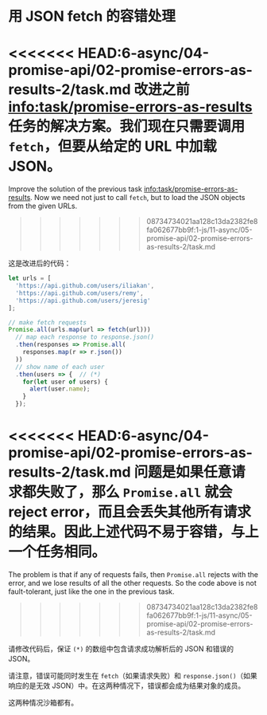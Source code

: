 # 用 JSON fetch 的容错处理

<<<<<<< HEAD:6-async/04-promise-api/02-promise-errors-as-results-2/task.md
改进之前 <info:task/promise-errors-as-results> 任务的解决方案。我们现在只需要调用 `fetch`，但要从给定的 URL 中加载 JSON。
=======
Improve the solution of the previous task <info:task/promise-errors-as-results>. Now we need not just to call `fetch`, but to load the JSON objects from the given URLs.
>>>>>>> 08734734021aa128c13da2382fe8fa062677bb9f:1-js/11-async/05-promise-api/02-promise-errors-as-results-2/task.md

这是改进后的代码：

```js run
let urls = [
  'https://api.github.com/users/iliakan',
  'https://api.github.com/users/remy',
  'https://api.github.com/users/jeresig'
];

// make fetch requests
Promise.all(urls.map(url => fetch(url)))
  // map each response to response.json()
  .then(responses => Promise.all(
    responses.map(r => r.json())
  ))
  // show name of each user
  .then(users => {  // (*)
    for(let user of users) {
      alert(user.name);
    }
  });
```

<<<<<<< HEAD:6-async/04-promise-api/02-promise-errors-as-results-2/task.md
问题是如果任意请求都失败了，那么 `Promise.all` 就会 reject error，而且会丢失其他所有请求的结果。因此上述代码不易于容错，与上一个任务相同。
=======
The problem is that if any of requests fails, then `Promise.all` rejects with the error, and we lose results of all the other requests. So the code above is not fault-tolerant, just like the one in the previous task.
>>>>>>> 08734734021aa128c13da2382fe8fa062677bb9f:1-js/11-async/05-promise-api/02-promise-errors-as-results-2/task.md

请修改代码后，保证 `(*)` 的数组中包含请求成功解析后的 JSON 和错误的 JSON。

请注意，错误可能同时发生在 `fetch`（如果请求失败）和 `response.json()`（如果响应的是无效 JSON）中。在这两种情况下，错误都会成为结果对象的成员。

这两种情况沙箱都有。
